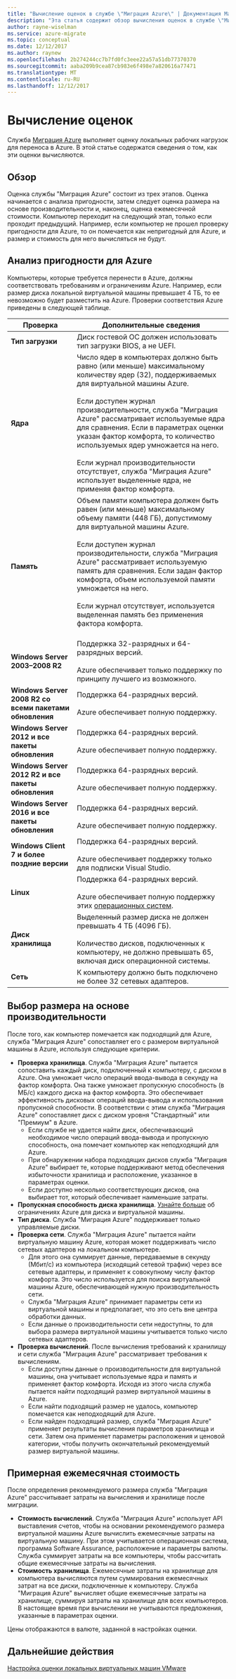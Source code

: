 ```yaml
---
title: "Вычисление оценок в службе \"Миграция Azure\" | Документация Майкрософт"
description: "Эта статья содержит обзор вычисления оценок в службе \"Миграция Azure\"."
author: rayne-wiselman
ms.service: azure-migrate
ms.topic: conceptual
ms.date: 12/12/2017
ms.author: raynew
ms.openlocfilehash: 2b274244cc7b7fd0fc3eee22a57a51db77370370
ms.sourcegitcommit: aaba209b9cea87cb983e6f498e7a820616a77471
ms.translationtype: MT
ms.contentlocale: ru-RU
ms.lasthandoff: 12/12/2017
---
```

# <a name="assessment-calculations"></a>Вычисление оценок

Служба [Миграция Azure](migrate-overview.md) выполняет оценку локальных рабочих нагрузок для переноса в Azure. В этой статье содержатся сведения о том, как эти оценки вычисляются.



## <a name="overview"></a>Обзор

Оценка службы "Миграция Azure" состоит из трех этапов. Оценка начинается с анализа пригодности, затем следует оценка размера на основе производительности и, наконец, оценка ежемесячной стоимости. Компьютер переходит на следующий этап, только если проходит предыдущий. Например, если компьютер не прошел проверку пригодности для Azure, то он помечается как непригодный для Azure, и размер и стоимость для него вычисляться не будут. 


## <a name="azure-suitability-analysis"></a>Анализ пригодности для Azure

Компьютеры, которые требуется перенести в Azure, должны соответствовать требованиям и ограничениям Azure. Например, если размер диска локальной виртуальной машины превышает 4 ТБ, то ее невозможно будет разместить на Azure. Проверки соответствия Azure приведены в следующей таблице. 

**Проверка** | **Дополнительные сведения**
--- | ---
**Тип загрузки** | Диск гостевой ОС должен использовать тип загрузки BIOS, а не UEFI.
**Ядра** | Число ядер в компьютерах должно быть равно (или меньше) максимальному количеству ядер (32), поддерживаемых для виртуальной машины Azure.<br/><br/> Если доступен журнал производительности, служба "Миграция Azure" рассматривает используемые ядра для сравнения. Если в параметрах оценки указан фактор комфорта, то количество используемых ядер умножается на него.<br/><br/> Если журнал производительности отсутствует, служба "Миграция Azure" использует выделенные ядра, не применяя фактор комфорта.
**Память** | Объем памяти компьютера должен быть равен (или меньше) максимальному объему памяти (448 ГБ), допустимому для виртуальной машины Azure. <br/><br/> Если доступен журнал производительности, служба "Миграция Azure" рассматривает используемую память для сравнения. Если задан фактор комфорта, объем используемой памяти умножается на него.<br/><br/> Если журнал отсутствует, используется выделенная память без применения фактора комфорта.<br/><br/> 
**Windows Server 2003–2008 R2** | Поддержка 32-разрядных и 64-разрядных версий.<br/><br/> Azure обеспечивает только поддержку по принципу лучшего из возможного.
**Windows Server 2008 R2 со всеми пакетами обновления** | Поддержка 64-разрядных версий.<br/><br/> Azure обеспечивает полную поддержку.
**Windows Server 2012 и все пакеты обновления** | Поддержка 64-разрядных версий.<br/><br/> Azure обеспечивает полную поддержку.
**Windows Server 2012 R2 и все пакеты обновления** | Поддержка 64-разрядных версий.<br/><br/> Azure обеспечивает полную поддержку.
**Windows Server 2016 и все пакеты обновления** | Поддержка 64-разрядных версий.<br/><br/> Azure обеспечивает полную поддержку.
**Windows Client 7 и более поздние версии** | Поддержка 64-разрядных версий.<br/><br/> Azure обеспечивает поддержку только для подписки Visual Studio.
**Linux** | Поддержка 64-разрядных версий.<br/><br/> Azure обеспечивает полную поддержку этих [операционных систем](../virtual-machines/linux/endorsed-distros.md).
**Диск хранилища** | Выделенный размер диска не должен превышать 4 ТБ (4096 ГБ).<br/><br/> Количество дисков, подключенных к компьютеру, не должно превышать 65, включая диск операционной системы. 
**Сеть** | К компьютеру должно быть подключено не более 32 сетевых адаптеров.


## <a name="performance-based-sizing"></a>Выбор размера на основе производительности

После того, как компьютер помечается как подходящий для Azure, служба "Миграция Azure" сопоставляет его с размером виртуальной машины в Azure, используя следующие критерии.

- **Проверка хранилища**. Служба "Миграция Azure" пытается сопоставить каждый диск, подключенный к компьютеру, с диском в Azure. Она умножает число операций ввода-вывода в секунду на фактор комфорта. Она также умножает пропускную способность (в МБ/с) каждого диска на фактор комфорта. Это обеспечивает эффективность дисковых операций ввода-вывода и использования пропускной способности. В соответствии с этим служба "Миграция Azure" сопоставляет диск с диском уровня "Стандартный" или "Премиум" в Azure.
    - Если службе не удается найти диск, обеспечивающий необходимое число операций ввода-вывода и пропускную способность, она помечает компьютер как неподходящий для Azure.
    - При обнаружении набора подходящих дисков служба "Миграция Azure" выбирает те, которые поддерживают метод обеспечения избыточности хранилища и расположение, указанное в параметрах оценки.
    - Если доступно несколько соответствующих дисков, она выбирает тот, который обеспечивает наименьшие затраты.
- **Пропускная способность диска хранилища**. [Узнайте больше](../azure-subscription-service-limits.md#storage-limits) об ограничениях Azure для диска и виртуальной машины.
- **Тип диска**. Служба "Миграция Azure" поддерживает только управляемые диски.
- **Проверка сети**. Служба "Миграция Azure" пытается найти виртуальную машину Azure, которая может поддерживать число сетевых адаптеров на локальном компьютере.
    - Для этого она суммирует данные, передаваемые в секунду (Мбит/с) из компьютера (исходящий сетевой трафик) через все сетевые адаптеры, и применяет к совокупному числу фактор комфорта. Это число используется для поиска виртуальной машины Azure, обеспечивающей нужную производительность сети.
    - Служба "Миграция Azure" принимает параметры сети из виртуальной машины и предполагает, что это сеть вне центра обработки данных.
    - Если данные о производительности сети недоступны, то для выбора размера виртуальной машины учитывается только число сетевых адаптеров.
- **Проверка вычислений**. После вычисления требований к хранилищу и сети служба "Миграция Azure" рассматривает требования к вычислениям.
    - Если доступны данные о производительности для виртуальной машины, она учитывает используемые ядра и память и применяет фактор комфорта. Исходя из этого числа служба пытается найти подходящий размер виртуальной машины в Azure.
    - Если найти подходящий размер не удалось, компьютер помечается как неподходящий для Azure.
    - Если найден подходящий размер, служба "Миграция Azure" применяет результаты вычисления параметров хранилища и сети. Затем она применяет параметры расположения и ценовой категории, чтобы получить окончательный рекомендуемый размер виртуальной машины.


## <a name="monthly-cost-estimation"></a>Примерная ежемесячная стоимость

После определения рекомендуемого размера служба "Миграция Azure" рассчитывает затраты на вычисления и хранилище после миграции.

- **Стоимость вычислений**. Служба "Миграция Azure" использует API выставления счетов, чтобы на основании рекомендуемого размера виртуальной машины Azure вычислить ежемесячные затраты на виртуальную машину. При этом учитывается операционная система, программа Software Assurance, расположение и параметры валюты. Служба суммирует затраты на все компьютеры, чтобы рассчитать общие ежемесячные затраты на вычисления.
- **Стоимость хранилища**. Ежемесячные затраты на хранилище для компьютера вычисляются путем суммирования ежемесячных затрат на все диски, подключенные к компьютеру. Служба "Миграция Azure" вычисляет общие ежемесячные затраты на хранилище, суммируя затраты на хранилище для всех компьютеров. В настоящее время при вычислении не учитываются предложения, указанные в параметрах оценки.

Цены отображаются в валюте, заданной в настройках оценки. 


## <a name="next-steps"></a>Дальнейшие действия

[Настройка оценки локальных виртуальных машин VMware](tutorial-assessment-vmware.md)
